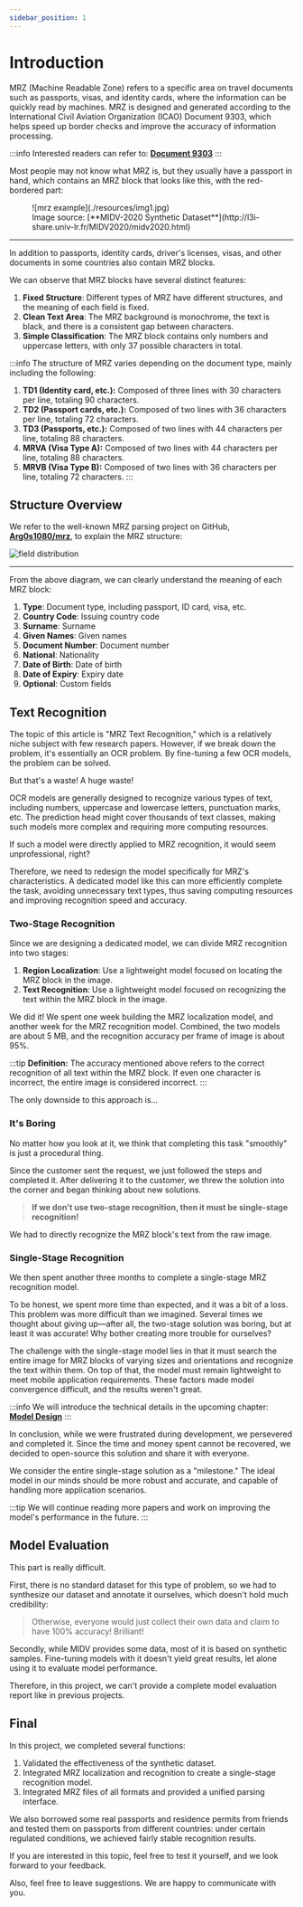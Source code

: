 ```yaml
---
sidebar_position: 1
---
```


# Introduction

MRZ (Machine Readable Zone) refers to a specific area on travel documents such as passports, visas, and identity cards, where the information can be quickly read by machines. MRZ is designed and generated according to the International Civil Aviation Organization (ICAO) Document 9303, which helps speed up border checks and improve the accuracy of information processing.

:::info
Interested readers can refer to: [**Document 9303**](./reference.md#icao-9303)
:::

Most people may not know what MRZ is, but they usually have a passport in hand, which contains an MRZ block that looks like this, with the red-bordered part:

<figure>
![mrz example](./resources/img1.jpg)
<figcaption>Image source: [**MIDV-2020 Synthetic Dataset**](http://l3i-share.univ-lr.fr/MIDV2020/midv2020.html)</figcaption>
</figure>

---

In addition to passports, identity cards, driver's licenses, visas, and other documents in some countries also contain MRZ blocks.

We can observe that MRZ blocks have several distinct features:

1. **Fixed Structure**: Different types of MRZ have different structures, and the meaning of each field is fixed.
2. **Clean Text Area**: The MRZ background is monochrome, the text is black, and there is a consistent gap between characters.
3. **Simple Classification**: The MRZ block contains only numbers and uppercase letters, with only 37 possible characters in total.

:::info
The structure of MRZ varies depending on the document type, mainly including the following:

1. **TD1 (Identity card, etc.):** Composed of three lines with 30 characters per line, totaling 90 characters.
2. **TD2 (Passport cards, etc.):** Composed of two lines with 36 characters per line, totaling 72 characters.
3. **TD3 (Passports, etc.):** Composed of two lines with 44 characters per line, totaling 88 characters.
4. **MRVA (Visa Type A):** Composed of two lines with 44 characters per line, totaling 88 characters.
5. **MRVB (Visa Type B):** Composed of two lines with 36 characters per line, totaling 72 characters.
   :::

## Structure Overview

We refer to the well-known MRZ parsing project on GitHub, [**Arg0s1080/mrz**](https://github.com/Arg0s1080/mrz), to explain the MRZ structure:

![field distribution](./resources/Fields_Distribution.png)

---

From the above diagram, we can clearly understand the meaning of each MRZ block:

1. **Type**: Document type, including passport, ID card, visa, etc.
2. **Country Code**: Issuing country code
3. **Surname**: Surname
4. **Given Names**: Given names
5. **Document Number**: Document number
6. **National**: Nationality
7. **Date of Birth**: Date of birth
8. **Date of Expiry**: Expiry date
9. **Optional**: Custom fields

## Text Recognition

The topic of this article is "MRZ Text Recognition," which is a relatively niche subject with few research papers. However, if we break down the problem, it's essentially an OCR problem. By fine-tuning a few OCR models, the problem can be solved.

But that's a waste! A huge waste!

OCR models are generally designed to recognize various types of text, including numbers, uppercase and lowercase letters, punctuation marks, etc. The prediction head might cover thousands of text classes, making such models more complex and requiring more computing resources.

If such a model were directly applied to MRZ recognition, it would seem unprofessional, right?

Therefore, we need to redesign the model specifically for MRZ's characteristics. A dedicated model like this can more efficiently complete the task, avoiding unnecessary text types, thus saving computing resources and improving recognition speed and accuracy.

### Two-Stage Recognition

Since we are designing a dedicated model, we can divide MRZ recognition into two stages:

1. **Region Localization**: Use a lightweight model focused on locating the MRZ block in the image.
2. **Text Recognition**: Use a lightweight model focused on recognizing the text within the MRZ block in the image.

We did it! We spent one week building the MRZ localization model, and another week for the MRZ recognition model. Combined, the two models are about 5 MB, and the recognition accuracy per frame of image is about 95%.

:::tip
**Definition:** The accuracy mentioned above refers to the correct recognition of all text within the MRZ block. If even one character is incorrect, the entire image is considered incorrect.
:::

The only downside to this approach is...

### It's Boring

No matter how you look at it, we think that completing this task "smoothly" is just a procedural thing.

Since the customer sent the request, we just followed the steps and completed it. After delivering it to the customer, we threw the solution into the corner and began thinking about new solutions.

> **If we don't use two-stage recognition, then it must be single-stage recognition!**

We had to directly recognize the MRZ block's text from the raw image.

### Single-Stage Recognition

We then spent another three months to complete a single-stage MRZ recognition model.

To be honest, we spent more time than expected, and it was a bit of a loss. This problem was more difficult than we imagined. Several times we thought about giving up—after all, the two-stage solution was boring, but at least it was accurate! Why bother creating more trouble for ourselves?

The challenge with the single-stage model lies in that it must search the entire image for MRZ blocks of varying sizes and orientations and recognize the text within them. On top of that, the model must remain lightweight to meet mobile application requirements. These factors made model convergence difficult, and the results weren't great.

:::info
We will introduce the technical details in the upcoming chapter: [**Model Design**](./model_arch.md)
:::

In conclusion, while we were frustrated during development, we persevered and completed it. Since the time and money spent cannot be recovered, we decided to open-source this solution and share it with everyone.

We consider the entire single-stage solution as a "milestone." The ideal model in our minds should be more robust and accurate, and capable of handling more application scenarios.

:::tip
We will continue reading more papers and work on improving the model's performance in the future.
:::

## Model Evaluation

This part is really difficult.

First, there is no standard dataset for this type of problem, so we had to synthesize our dataset and annotate it ourselves, which doesn't hold much credibility:

> Otherwise, everyone would just collect their own data and claim to have 100% accuracy! Brilliant!

Secondly, while MIDV provides some data, most of it is based on synthetic samples. Fine-tuning models with it doesn't yield great results, let alone using it to evaluate model performance.

Therefore, in this project, we can't provide a complete model evaluation report like in previous projects.

## Final

In this project, we completed several functions:

1. Validated the effectiveness of the synthetic dataset.
2. Integrated MRZ localization and recognition to create a single-stage recognition model.
3. Integrated MRZ files of all formats and provided a unified parsing interface.

We also borrowed some real passports and residence permits from friends and tested them on passports from different countries: under certain regulated conditions, we achieved fairly stable recognition results.

If you are interested in this topic, feel free to test it yourself, and we look forward to your feedback.

Also, feel free to leave suggestions. We are happy to communicate with you.
